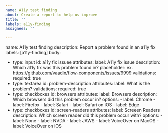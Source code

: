 ```yaml
---
name: A11y test finding
about: Create a report to help us improve
title: ''
labels: a11y-finding
assignees: ''

---
```


name: A11y test finding
description: Report a problem found in an a11y fix
labels: [a11y-finding]
body:
  - type: input
    id: a11y fix issuee
    attributes:
      label: A11y fix issue
      description: Which a11y fix was this problem found in?
      placeholder: ex. https://github.com/vaadin/flow-components/issues/9999
    validations:
      required: true
  - type: textarea
    id: problem-description
    attributes:
      label: What is the problem?
    validations:
      required: true
  - type: checkboxes
    id: browsers
    attributes:
      label: Browsers
      description: Which browsers did this problem occur in?
      options:
        - label: Chrome
        - label: Firefox
        - label: Safari
        - label: Safari on iOS
        - label: Edge
  - type: checkboxes
    id: screen-readers
    attributes:
      label: Screeen Readers
      description: Which screen reader did this problem occur with?
      options:
        - label: None
        - label: NVDA
        - label: JAWS
        - label: VoiceOver on MacOS
        - label: VoiceOver on iOS
